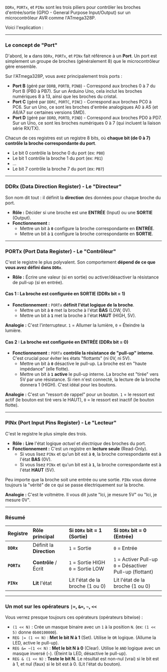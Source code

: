 `DDRx`, `PORTx`, et `PINx` sont les trois piliers pour contrôler les broches d'entrée/sortie (GPIO - General Purpose Input/Output) sur un microcontrôleur AVR comme l'ATmega328P.

Voici l'explication :

-----

### Le concept de "Port"

D'abord, le **`x`** dans `DDRx`, `PORTx`, et `PINx` fait référence à un **Port**. Un port est simplement un groupe de broches (généralement 8) que le microcontrôleur gère ensemble.

Sur l'ATmega328P, vous avez principalement trois ports :

  * **Port B** (géré par `DDRB`, `PORTB`, `PINB`) - Correspond aux broches 0 à 7 du Port B (PB0 à PB7). Sur un Arduino Uno, cela inclut les broches numériques 8 à 13, ainsi que les broches du cristal.
  * **Port C** (géré par `DDRC`, `PORTC`, `PINC`) - Correspond aux broches PC0 à PC6. Sur un Uno, ce sont les broches d'entrée analogiques A0 à A5 (et A6/A7 sur certaines versions SMD).
  * **Port D** (géré par `DDRD`, `PORTD`, `PIND`) - Correspond aux broches PD0 à PD7. Sur un Uno, ce sont les broches numériques 0 à 7 (qui incluent la liaison série RX/TX).

Chacun de ces registres est un registre 8 bits, où **chaque bit (de 0 à 7) contrôle la broche correspondante du port**.

  * Le bit 0 contrôle la broche 0 du port (ex: `PB0`)
  * Le bit 1 contrôle la broche 1 du port (ex: `PB1`)
  * ...
  * Le bit 7 contrôle la broche 7 du port (ex: `PB7`)

-----

### DDRx (Data Direction Register) - Le "Directeur"

Son nom dit tout : il définit la **direction** des données pour chaque broche du port.

  * **Rôle :** Décider si une broche est une **ENTRÉE** (Input) ou une **SORTIE** (Output).
  * **Fonctionnement :**
      * Mettre un bit à **`0`** configure la broche correspondante en **ENTRÉE**.
      * Mettre un bit à **`1`** configure la broche correspondante en **SORTIE**.

-----

### PORTx (Port Data Register) - Le "Contrôleur"

C'est le registre le plus polyvalent. Son comportement **dépend de ce que vous avez défini dans `DDRx`**.

  * **Rôle :** Écrire une valeur (si en sortie) ou activer/désactiver la résistance de pull-up (si en entrée).

#### Cas 1 : La broche est configurée en SORTIE (DDRx bit = 1)

  * **Fonctionnement :** `PORTx` **définit l'état logique de la broche**.
      * Mettre un bit à **`0`** met la broche à l'état **BAS** (LOW, 0V).
      * Mettre un bit à **`1`** met la broche à l'état **HAUT** (HIGH, 5V).

**Analogie :** C'est l'interrupteur. `1` = Allumer la lumière, `0` = Éteindre la lumière.

#### Cas 2 : La broche est configurée en ENTRÉE (DDRx bit = 0)

  * **Fonctionnement :** `PORTx` **contrôle la résistance de "pull-up" interne**. C'est crucial pour éviter les états "flottants" (ni 0V, ni 5V).
      * Mettre un bit à **`0`** désactive le pull-up. La broche est en "haute impédance" (elle flotte).
      * Mettre un bit à **`1`** **active** le pull-up interne. La broche est "tirée" vers 5V par une résistance. Si rien n'est connecté, la lecture de la broche donnera 1 (HIGH). C'est idéal pour les boutons.

**Analogie :** C'est un "ressort de rappel" pour un bouton. `1` = le ressort est actif (le bouton est tiré vers le HAUT), `0` = le ressort est inactif (le bouton flotte).

-----

### PINx (Port Input Pins Register) - Le "Lecteur"

C'est le registre le plus simple des trois.

  * **Rôle :** **Lire** l'état logique *actuel* et *électrique* des broches du port.
  * **Fonctionnement :** C'est un registre en **lecture seule** (Read-Only).
      * Si vous lisez `PINx` et qu'un bit est à **`0`**, la broche correspondante est à l'état **BAS** (0V).
      * Si vous lisez `PINx` et qu'un bit est à **`1`**, la broche correspondante est à l'état **HAUT** (5V).

Peu importe que la broche soit une entrée ou une sortie. `PINx` vous donne toujours la "vérité" de ce qui se passe électriquement sur la broche.

**Analogie :** C'est le voltmètre. Il vous dit juste "Ici, je mesure 5V" ou "Ici, je mesure 0V".

-----

### Résumé

| Registre | Rôle principal | Si `DDRx` bit = 1 (Sortie) | Si `DDRx` bit = 0 (Entrée) |
| :--- | :--- | :--- | :--- |
| **`DDRx`** | Définit la **Direction** | `1` = Sortie | `0` = Entrée |
| **`PORTx`**| **Contrôle** / Écrit | `1` = Sortie HIGH<br>`0` = Sortie LOW | `1` = Activer Pull-up<br>`0` = Désactiver Pull-up (flottant) |
| **`PINx`** | **Lit** l'état | Lit l'état de la broche (1 ou 0) | Lit l'état de la broche (1 ou 0) |

-----


### Un mot sur les opérateurs `|=`, `&=`, `~`, `<<`

Vous verrez presque toujours ces opérateurs (opérateurs bitwise) :

  * `(1 << N)` : Crée un masque binaire avec un `1` à la position `N`. (ex: `(1 << 5)` donne `0b00100000`).
  * `REG |= (1 << N)` : **Met le bit N à 1** (Set). Utilise le `OR` logique. (Allume la LED, active le pull-up).
  * `REG &= ~(1 << N)` : **Met le bit N à 0** (Clear). Utilise le `AND` logique avec un masque inversé (`~`). (Éteint la LED, désactive le pull-up).
  * `REG & (1 << N)` : **Teste le bit N**. Le résultat est non-nul (vrai) si le bit est à 1, et nul (faux) si le bit est à 0. (Lit l'état du bouton).

